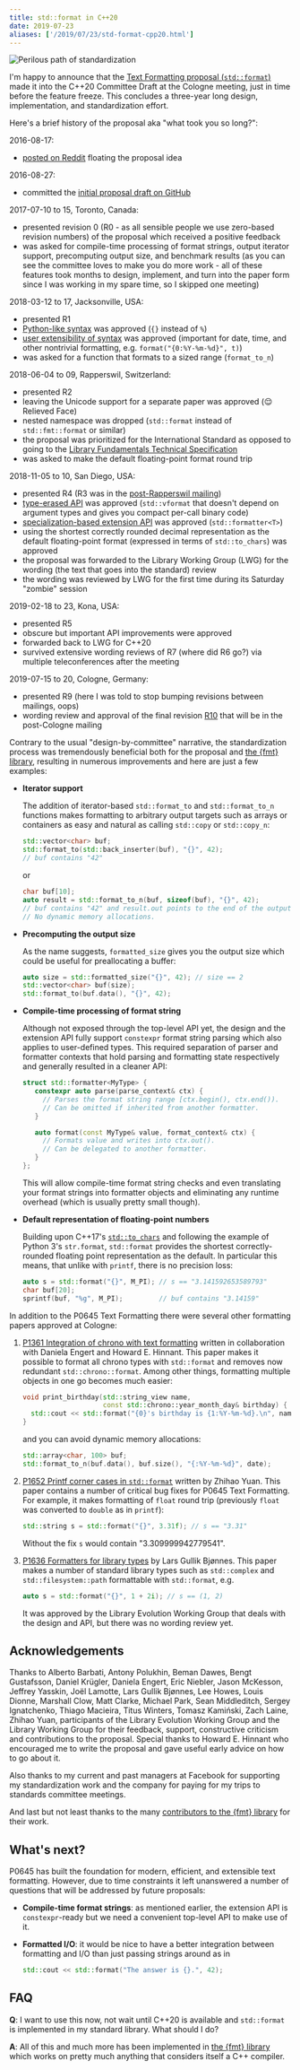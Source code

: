 ```yaml
---
title: std::format in C++20
date: 2019-07-23
aliases: ['/2019/07/23/std-format-cpp20.html']
---
```


![](/img/standardization.png "Perilous path of standardization")

I'm happy to announce that the [Text Formatting proposal (`std::format`)](
https://fmt.dev/Text%20Formatting.html) made it into the C++20 Committee
Draft at the Cologne meeting, just in time before the feature freeze. This
concludes a three-year long design, implementation, and standardization effort.

Here's a brief history of the proposal aka "what took you so long?":

2016-08-17:
  - [posted on Reddit](https://www.reddit.com/r/cpp/comments/4y5zxf/formatting_functionality_in_the_standard_library/)
    floating the proposal idea

2016-08-27:
  - committed the [initial proposal draft on GitHub](https://github.com/fmtlib/fmtlib.github.io/blob/3c85511ca2665eed0e54cb598dd70b70e236ec0f/Text%20Formatting.html)

2017-07-10 to 15, Toronto, Canada:
  - presented revision 0 (R0 - as all sensible people we use zero-based revision
    numbers) of the proposal which received a positive feedback
  - was asked for compile-time processing of format strings, output
    iterator support, precomputing output size, and benchmark results
    (as you can see the committee loves to make you do more work - all of these
    features took months to design, implement, and turn into the paper form
    since I was working in my spare time, so I skipped one meeting)

2018-03-12 to 17, Jacksonville, USA:
  - presented R1
  - [Python-like syntax](https://fmt.dev/Text%20Formatting.html#Syntax) was
    approved (`{}` instead of `%`)
  - [user extensibility of syntax](https://fmt.dev/Text%20Formatting.html#Extensibility)
    was approved (important for date, time, and other nontrivial formatting,
    e.g. `format("{0:%Y-%m-%d}", t)`)
  - was asked for a function that formats to a sized range (`format_to_n`)

2018-06-04 to 09, Rapperswil, Switzerland:
  - presented R2
  - leaving the Unicode support for a separate paper was approved (😌 Relieved
    Face)
  - nested namespace was dropped (`std::format` instead of `std::fmt::format` or
    similar)
  - the proposal was prioritized for the International Standard as opposed to
    going to the [Library Fundamentals Technical Specification](
    https://github.com/cplusplus/fundamentals-ts)
  - was asked to make the default floating-point format round trip

2018-11-05 to 10, San Diego, USA:
  - presented R4 (R3 was in the [post-Rapperswil mailing](
    http://www.open-std.org/jtc1/sc22/wg21/docs/papers/2018/#mailing2018-06))
  - [type-erased API](https://fmt.dev/Text%20Formatting.html#Footprint) was
    approved (`std::vformat` that doesn't depend on argument types and gives you
    compact per-call binary code)
  - [specialization-based extension API](
    https://fmt.dev/Text%20Formatting.html#Extensibility) was approved
    (`std::formatter<T>`)
  - using the shortest correctly rounded decimal representation as the default
    floating-point format (expressed in terms of `std::to_chars`) was approved
  - the proposal was forwarded to the Library Working Group (LWG) for the
    wording (the text that goes into the standard) review
  - the wording was reviewed by LWG for the first time during its Saturday
    "zombie" session

2019-02-18 to 23, Kona, USA:
  - presented R5
  - obscure but important API improvements were approved 
  - forwarded back to LWG for C++20
  - survived extensive wording reviews of R7 (where did R6 go?) via multiple
    teleconferences after the meeting

2019-07-15 to 20, Cologne, Germany:
  - presented R9 (here I was told to stop bumping revisions between
    mailings, oops)
  - wording review and approval of the final revision
    [R10](https://fmt.dev/Text%20Formatting.html) that will be in the
    post-Cologne mailing

Contrary to the usual "design-by-committee" narrative, the standardization
process was tremendously beneficial both for the proposal and [the {fmt}
library](https://github.com/fmtlib/fmt), resulting in numerous improvements and
here are just a few examples:

* **Iterator support**

   The addition of iterator-based `std::format_to` and `std::format_to_n` functions
   makes formatting to arbitrary output targets such as arrays or containers
   as easy and natural as calling `std::copy` or `std::copy_n`:

   ```c++
   std::vector<char> buf;
   std::format_to(std::back_inserter(buf), "{}", 42);
   // buf contains "42"
   ```

   or 

   ```c++
   char buf[10];
   auto result = std::format_to_n(buf, sizeof(buf), "{}", 42);
   // buf contains "42" and result.out points to the end of the output.
   // No dynamic memory allocations.
   ```

* **Precomputing the output size**

   As the name suggests, `formatted_size` gives you the output size which
   could be useful for preallocating a buffer:

   ```c++
   auto size = std::formatted_size("{}", 42); // size == 2
   std::vector<char> buf(size);
   std::format_to(buf.data(), "{}", 42);
   ```

* **Compile-time processing of format string**

   Although not exposed through the top-level API yet, the design and the
   extension API fully support `constexpr` format string parsing which also
   applies to user-defined types. This required separation of parser and
   formatter contexts that hold parsing and formatting state respectively and
   generally resulted in a cleaner API:

   ```c++
   struct std::formatter<MyType> {
      constexpr auto parse(parse_context& ctx) {
        // Parses the format string range [ctx.begin(), ctx.end()).
        // Can be omitted if inherited from another formatter.
      }

      auto format(const MyType& value, format_context& ctx) {
        // Formats value and writes into ctx.out().
        // Can be delegated to another formatter.
      }
   };
   ```
   
   This will allow compile-time format string checks and even translating your
   format strings into formatter objects and eliminating any runtime overhead
   (which is usually pretty small though).

* **Default representation of floating-point numbers**

   Building upon C++17's [`std::to_chars`](
   https://en.cppreference.com/w/cpp/utility/to_chars) and following the example
   of Python 3's `str.format`, `std::format` provides the shortest
   correctly-rounded floating point representation as the default. In particular
   this means, that unlike with `printf`, there is no precision loss:

   ```c++
   auto s = std::format("{}", M_PI); // s == "3.141592653589793"
   char buf[20];
   sprintf(buf, "%g", M_PI);         // buf contains "3.14159"
   ```

In addition to the P0645 Text Formatting there were several other formatting
papers approved at Cologne:

1. [P1361 Integration of chrono with text formatting](
   https://github.com/vitaut/wg21/blob/master/generated/D1361R2.pdf) written in
   collaboration with Daniela Engert and Howard E. Hinnant. This paper makes it
   possible to format all chrono types with `std::format` and removes now
   redundant `std::chrono::format`. Among other things, formatting multiple
   objects in one go becomes much easier:

   ```c++
   void print_birthday(std::string_view name,
                       const std::chrono::year_month_day& birthday) {
     std::cout << std::format("{0}'s birthday is {1:%Y-%m-%d}.\n", name, birthday);
   }
   ```

   and you can avoid dynamic memory allocations:

   ```c++
   std::array<char, 100> buf;
   std::format_to_n(buf.data(), buf.size(), "{:%Y-%m-%d}", date);
   ```

2. [P1652 Printf corner cases in `std::format`](
   http://www.open-std.org/jtc1/sc22/wg21/docs/papers/2019/p1652r0.html)
   written by Zhihao Yuan. This paper contains a number of critical bug fixes
   for P0645 Text Formatting. For example, it makes formatting of `float`
   round trip (previously `float` was converted to `double` as in `printf`):

   ```c++
   std::string s = std::format("{}", 3.31f); // s == "3.31"
   ```
   Without the fix `s` would contain "3.309999942779541".

3. [P1636 Formatters for library types](https://wg21.link/p1636r0) by
   Lars Gullik Bjønnes. This paper makes a number of standard library types
   such as `std::complex` and `std::filesystem::path` formattable with
   `std::format`, e.g.

   ```c++
   auto s = std::format("{}", 1 + 2i); // s == (1, 2)
   ```
   
   It was approved by the Library Evolution Working Group
   that deals with the design and API, but there was no wording review yet.

## Acknowledgements

Thanks to Alberto Barbati, Antony Polukhin, Beman Dawes, Bengt Gustafsson,
Daniel Krügler, Daniela Engert, Eric Niebler, Jason McKesson, Jeffrey Yasskin,
Joël Lamotte, Lars Gullik Bjønnes, Lee Howes, Louis Dionne, Marshall Clow,
Matt Clarke, Michael Park, Sean Middleditch, Sergey Ignatchenko,
Thiago Macieira, Titus Winters, Tomasz Kamiński, Zach Laine, Zhihao Yuan,
participants of
the Library Evolution Working Group and the Library Working Group for their
feedback, support, constructive criticism and contributions to
the proposal. Special thanks to Howard E. Hinnant who encouraged me to write the
proposal and gave useful early advice on how to go about it.

Also thanks to my current and past managers at Facebook for supporting my
standardization work and the company for paying for my trips to standards
committee meetings.

And last but not least thanks to the many [contributors to the {fmt} library](
https://github.com/fmtlib/fmt/graphs/contributors) for their work.

## What's next?

P0645 has built the foundation for modern, efficient, and extensible text
formatting. However, due to time constraints it left unanswered a number of
questions that will be addressed by future proposals:

* **Compile-time format strings**: as mentioned earlier, the extension API is
  `constexpr`-ready but we need a convenient top-level API to make use of it.

* **Formatted I/O**: it would be nice to have a better integration between
  formatting and I/O than just passing strings around as in

  ```c++
  std::cout << std::format("The answer is {}.", 42);
  ```

## FAQ

**Q**: I want to use this now, not wait until C++20 is available and `std::format`
is implemented in my standard library. What should I do?

**A**: All of this and much more has been implemented in [the {fmt} library](
https://github.com/fmtlib/fmt) which works on pretty much anything that
considers itself a C++ compiler.